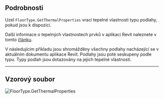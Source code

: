 ## Podrobnosti
Uzel `FloorType.GetThermalProperties` vrací tepelné vlastnosti typu podlahy, pokud jsou k dispozici.

Další informace o tepelných vlastnostech prvků v aplikaci Revit naleznete v tomto [článku](https://help.autodesk.com/view/RVT/2024/CSY/?guid=GUID-3C378374-D360-4207-A558-3500922A452E).

V následujícím příkladu jsou shromážděny všechny podlahy nacházející se v aktuálním dokumentu aplikace Revit. Podlahy jsou poté seskupeny podle typu. Typy podlah jsou dotazovány na jejich tepelné vlastnosti.
___
## Vzorový soubor

![FloorType.GetThermalProperties](./Revit.Elements.FloorType.GetThermalProperties_img.jpg)
